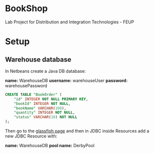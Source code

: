 # BookShop
Lab Project for Distribution and Integration Technologies - FEUP


Setup
=====

Warehouse database
------------------

In Netbeans create a Java DB database:

 **name:** WarehouseDB
 **username:** warehouseUser
**password:** warehousePassword

```sql
CREATE TABLE "BookOrder" (
    "id" INTEGER NOT NULL PRIMARY KEY,
    "bookId" INTEGER NOT NULL,
    "bookName" VARCHAR(100),
    "quantity" INTEGER NOT NULL,
    "status" VARCHAR(10) NOT NULL
);
```

Then go to the [glassfish page](http://localhost:4848) and then in JDBC inside Resources add a new JDBC Resource with:

**name:** WarehouseDB
**pool name:** DerbyPool

